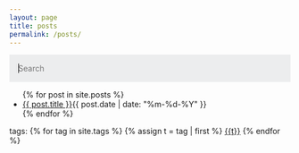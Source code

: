 ```yaml
---
layout: page
title: posts
permalink: /posts/
---
```


<section class="posts">

<!-- search -->
<style>
	#search-container {
	    max-width: 100%;
	}

	input[type=text] {
		font-size: normal;
	    outline: none;
	    padding: 1rem;
		background: rgb(236, 237, 238);
	    width: 100%;
		-webkit-appearance: none;
		font-family: inherit;
		font-size: 100%;
		border: none;
	}
	#results-container {
		margin: .5rem 0;
	}
</style>

<!-- Html Elements for Search -->
<div id="search-container">
<input type="text" id="search-input" placeholder="Search" autofocus />
<ol id="results-container"></ol>
</div>

<!-- Script pointing to search-script.js -->
<script src="/assets/search/search.js" type="text/javascript"></script>

<!-- Configuration -->
<script type="text/javascript">
const search = SimpleJekyllSearch({
  searchInput: document.getElementById('search-input'),
  resultsContainer: document.getElementById('results-container'),
  json: '/assets/search/search.json',
  searchResultTemplate: '<li><a href="{url}" title="{description}">{title}</a><time datetime="{date}">{pretty-date}</time></li>',
  noResultsText: 'No results found',
  limit: 20,
  fuzzy: false,
  exclude: []
});
</script>
<!-- end search -->

<ul id="posts-container">
{% for post in site.posts %}
<li><a href="{{ site.baseurl }}{{ post.url }}">{{ post.title }}</a><time datetime="{{ post.date | date_to_xmlschema }}">{{ post.date | date: "%m-%d-%Y" }}</time></li>
{% endfor %}
</ul>

<p class="tags">tags: 
{% for tag in site.tags %}
  {% assign t = tag | first %}
  <a href="/tag/{{t}}">{{t}}</a>
{% endfor %}
</p>
</section>

<script src="/assets/search/custom-search.js" type="text/javascript"></script>
